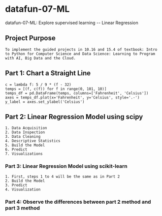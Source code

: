 # datafun-07-ML
datafun-07-ML: Explore supervised learning -- Linear Regression  

## Project Purpose
```
To implement the guided projects in 10.16 and 15.4 of textbook: Intro to Python for Computer Science and Data Science: Learning to Program with AI, Big Data and the Cloud.
```

## Part 1: Chart a Straight Line
```
c = lambda f: 5 / 9 * (f - 32)
temps = [(f, c(f)) for f in range(0, 101, 10)]
temps_df = pd.DataFrame(temps, columns=['Fahrenheit', 'Celsius'])
axes = temps_df.plot(x='Fahrenheit', y='Celsius', style='.-')
y_label = axes.set_ylabel('Celsius')

```

## Part 2: Linear Regression Model using scipy
```
1. Data Acquisition 
2. Data Inspection
3. Data Cleaning
4. Descriptive Statistics
5. Build the Model
6. Predict
7. Visualizations
```

### Part 3: Linear Regression Model using scikit-learn
```
1. First, steps 1 to 4 will be the same as in Part 2
2. Build the Model
3. Predict
4. Visualization
```

### Part 4: Observe the differences between part 2 method and part 3 method
